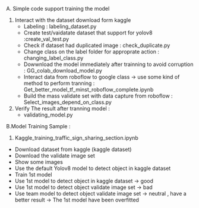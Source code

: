 A. Simple code support training the model
1. Interact with the dataset download form kaggle
   + Labeling : labeling_dataset.py
   + Create test/vaidatate dataset that support for yolov8 :create_val_test.py
   + Check if dataset had duplicated image : check_duplicate.py
   + Change class on the label folder for approprate action : changing_label_class.py
   + Dowwnload the model immediately after trainning to avoid corruption : GG_colab_download_model.py
   + Interact data from roboflow to google class -> use some kind of method to perform tranning : Get_better_model_tf_minst_roboflow_complete.ipynb
   + Build the mass validate set with data capture from roboflow : Select_images_depend_on_class.py
2. Verify The result after tranning model :
   + validating_model.py



B.Model Training Sample :
1. Kaggle_training_traffic_sign_sharing_section.ipynb
- Download dataset from kaggle (kaggle dataset)
- Download the validate image set
- Show some images
- Use the default Yolov8 model to detect object in kaggle dataset 
- Train 1st model
- Use 1st model to detect object in kaggle dataset -> good 
- Use 1st model to detect object validate image set -> bad
- Use team model to detect object validate image set -> neutral , have a better result
-> The 1st model have been overfitted 


